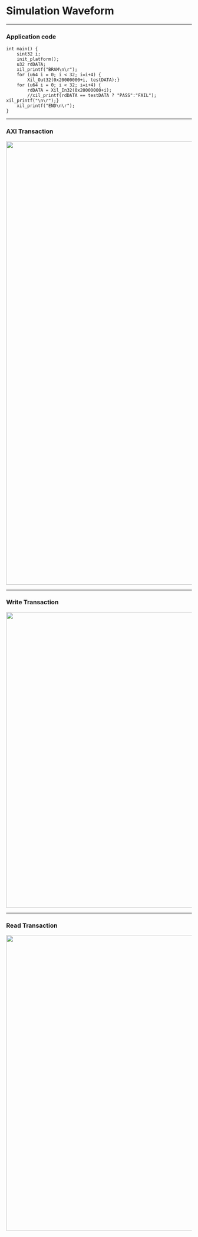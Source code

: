 # Simulation Waveform

---
### Application code
```
int main() {
    sint32 i;
    init_platform();
    u32 rdDATA;
    xil_printf("BRAM\n\r");
    for (u64 i = 0; i < 32; i=i+4) {
        Xil_Out32(0x20000000+i, testDATA);}
    for (u64 i = 0; i < 32; i=i+4) {
        rdDATA = Xil_In32(0x20000000+i);
        //xil_printf(rdDATA == testDATA ? "PASS":"FAIL"); xil_printf("\n\r");}
    xil_printf("END\n\r");
}
```

---
### AXI Transaction
<img src="https://github.com/user-attachments/assets/18d34b95-06fe-4a52-ba8f-78d1ce0e0b2a" width=1200>


 
---
### Write Transaction

<img src="https://github.com/user-attachments/assets/d8f8f926-49c4-41b2-a9b0-6f9adbf9c5d1" width=800>


---
### Read Transaction

<img src="https://github.com/user-attachments/assets/0a0066c1-2f6f-4ac7-82ad-f40bfac33592" width=800>
